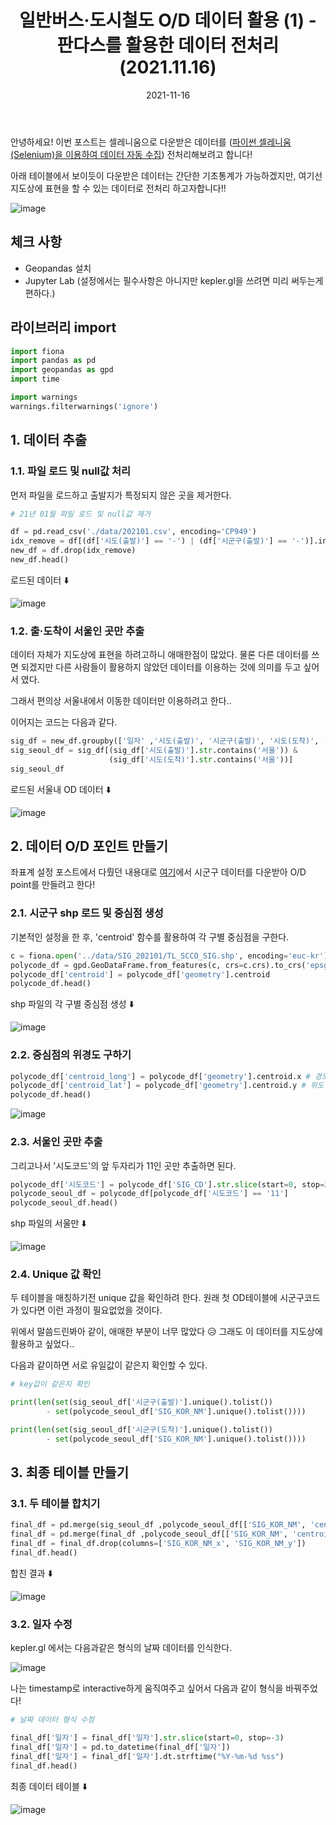 ﻿---
title: "일반버스·도시철도 O/D 데이터 활용 (1) - 판다스를 활용한 데이터 전처리 (2021.11.16)"
excerpt: "안녕하세요!  이번 포스트는 셀레니움으로 다운받은 데이터를 전처리해보려고 합니다!"

categories:
  - Blog
tags:
  - [kepler.gl, python, visualization]

toc: true
toc_sticky: true

date: 2021-11-16
last_modified_at: 2021-11-16
---

안녕하세요! 이번 포스트는 셀레니움으로 다운받은 데이터를 ([파이썬 셀레니움(Selenium)을 이용하여 데이터 자동 수집](https://github.com/everlast0430/cityBusRailOD-python-selenium/blob/main/202101.csv)) 전처리해보려고 합니다!

아래 테이블에서 보이듯이 다운받은 데이터는 간단한 기초통계가 가능하겠지만, 여기선 지도상에 표현을 할 수 있는 데이터로 전처리 하고자합니다!!

![image](https://user-images.githubusercontent.com/43924464/141873219-8a5f89d8-1e11-45a7-85d0-1e09edeb8210.png)

## 체크 사항

- Geopandas 설치
- Jupyter Lab (설정에서는 필수사항은 아니지만 kepler.gl을 쓰려면 미리 써두는게 편하다.)

## 라이브러리 import

```python
import fiona
import pandas as pd
import geopandas as gpd
import time

import warnings
warnings.filterwarnings('ignore')
```

## 1. 데이터 추출

### 1.1. 파일 로드 및 null값 처리

먼저 파일을 로드하고 출발지가 특정되지 않은 곳을 제거한다.

```python
# 21년 01월 파일 로드 및 null값 제거

df = pd.read_csv('./data/202101.csv', encoding='CP949')
idx_remove = df[(df['시도(출발)'] == '-') | (df['시군구(출발)'] == '-')].index
new_df = df.drop(idx_remove)
new_df.head()
```

로드된 데이터 ⬇️

![image](https://user-images.githubusercontent.com/43924464/141878247-56780021-bf75-4eca-80c6-7e0ccad68f6a.png)

### 1.2. 출·도착이 서울인 곳만 추출

데이터 자체가 지도상에 표현을 하려고하니 애매한점이 많았다. 물론 다른 데이터를 쓰면 되겠지만 다른 사람들이 활용하지 않았던 데이터를 이용하는 것에 의미를 두고 싶어서 였다.

그래서 편의상 서울내에서 이동한 데이터만 이용하려고 한다..

이어지는 코드는 다음과 같다.

```python
sig_df = new_df.groupby(['일자' ,'시도(출발)', '시군구(출발)', '시도(도착)', '시군구(도착)'], as_index=False).mean()
sig_seoul_df = sig_df[(sig_df['시도(출발)'].str.contains('서울')) &
                      (sig_df['시도(도착)'].str.contains('서울'))]
sig_seoul_df
```

로드된 서울내 OD 데이터 ⬇️

![image](https://user-images.githubusercontent.com/43924464/141880200-85c0d179-2579-4784-bc68-6cc696e9886b.png)

## 2. 데이터 O/D 포인트 만들기

좌표계 설정 포스트에서 다뤘던 내용대로 [여기](http://www.gisdeveloper.co.kr/?p=2332)에서 시군구 데이터를 다운받아 O/D point를 만들려고 한다!

### 2.1. 시군구 shp 로드 및 중심점 생성

기본적인 설정을 한 후, 'centroid' 함수를 활용하여 각 구별 중심점을 구한다.

```python
c = fiona.open('../data/SIG_202101/TL_SCCO_SIG.shp', encoding='euc-kr')
polycode_df = gpd.GeoDataFrame.from_features(c, crs=c.crs).to_crs('epsg:4326')
polycode_df['centroid'] = polycode_df['geometry'].centroid
polycode_df.head()
```

shp 파일의 각 구별 중심점 생성 ⬇️

![image](https://user-images.githubusercontent.com/43924464/141880410-ae7028ac-3605-49a0-8d05-17bce673adad.png)

### 2.2. 중심점의 위경도 구하기

```python
polycode_df['centroid_long'] = polycode_df['geometry'].centroid.x # 경도
polycode_df['centroid_lat'] = polycode_df['geometry'].centroid.y # 위도
polycode_df.head()
```

![image](https://user-images.githubusercontent.com/43924464/141929189-db9874ed-cf21-41db-b757-438e1308f100.png)

### 2.3. 서울인 곳만 추출

그리고나서 '시도코드'의 앞 두자리가 11인 곳만 추출하면 된다.

```python
polycode_df['시도코드'] = polycode_df['SIG_CD'].str.slice(start=0, stop=2)
polycode_seoul_df = polycode_df[polycode_df['시도코드'] == '11']
polycode_seoul_df.head()
```

shp 파일의 서울만 ⬇️

![image](https://user-images.githubusercontent.com/43924464/141929127-b74170e0-54ae-4b73-a83c-965a918dc446.png)

### 2.4. Unique 값 확인

두 테이블을 매칭하기전 unique 값을 확인하려 한다. 원래 첫 OD테이블에 시군구코드가 있다면 이런 과정이 필요없었을 것이다.

위에서 말씀드린봐아 같이, 애매한 부분이 너무 많았다 😥 그래도 이 데이터를 지도상에 활용하고 싶었다..

다음과 같이하면 서로 유일값이 같은지 확인할 수 있다.

```python
# key값이 같은지 확인

print(len(set(sig_seoul_df['시군구(출발)'].unique().tolist())
	    - set(polycode_seoul_df['SIG_KOR_NM'].unique().tolist())))

print(len(set(sig_seoul_df['시군구(도착)'].unique().tolist())
        - set(polycode_seoul_df['SIG_KOR_NM'].unique().tolist())))
```

## 3. 최종 테이블 만들기

### 3.1. 두 테이블 합치기

```python
final_df = pd.merge(sig_seoul_df ,polycode_seoul_df[['SIG_KOR_NM', 'centroid_long', 'centroid_lat']], left_on='시군구(출발)', right_on='SIG_KOR_NM', how='left')
final_df = pd.merge(final_df ,polycode_seoul_df[['SIG_KOR_NM', 'centroid_long', 'centroid_lat']], left_on='시군구(도착)', right_on='SIG_KOR_NM', how='left')
final_df = final_df.drop(columns=['SIG_KOR_NM_x', 'SIG_KOR_NM_y'])
final_df.head()
```

합친 결과 ⬇️

![image](https://user-images.githubusercontent.com/43924464/141928869-72312e49-9117-48b1-99ac-f551d1aa92a4.png)

### 3.2. 일자 수정

kepler.gl 에서는 다음과같은 형식의 날짜 데이터를 인식한다.

![image](https://user-images.githubusercontent.com/43924464/141870912-7dc88d33-fa8c-4a1d-908d-a49a01467b85.png)

나는 timestamp로 interactive하게 움직여주고 싶어서 다음과 같이 형식을 바꿔주었다!

```python
# 날짜 데이터 형식 수정

final_df['일자'] = final_df['일자'].str.slice(start=0, stop=-3)
final_df['일자'] = pd.to_datetime(final_df['일자'])
final_df['일자'] = final_df['일자'].dt.strftime("%Y-%m-%d %ss")
final_df.head()
```

최종 데이터 테이블 ⬇️

![image](https://user-images.githubusercontent.com/43924464/141938779-226470e4-b15f-4d33-9aa8-f8ac17e7e39a.png)
